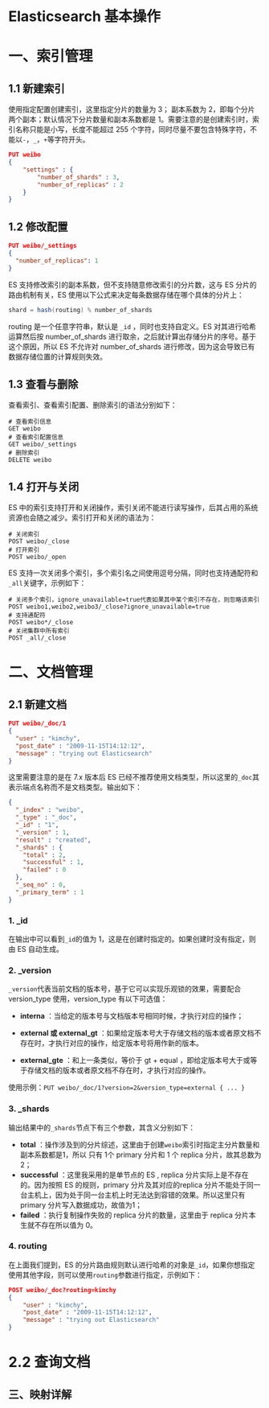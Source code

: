 # Elasticsearch 基本操作


# 一、索引管理


## 1.1 新建索引

使用指定配置创建索引，这里指定分片的数量为 3； 副本系数为 2，即每个分片两个副本；默认情况下分片数量和副本系数都是 1。需要注意的是创建索引时，索引名称只能是小写，长度不能超过 255 个字符，同时尽量不要包含特殊字符，不能以`-`，`_`，`+`等字符开头。

```json
PUT weibo
{
    "settings" : {
        "number_of_shards" : 3, 
        "number_of_replicas" : 2 
    }
}
```

## 1.2 修改配置

```json
PUT weibo/_settings
{
  "number_of_replicas": 1
}
```

ES 支持修改索引的副本系数，但不支持随意修改索引的分片数，这与 ES 分片的路由机制有关，ES 使用以下公式来决定每条数据存储在哪个具体的分片上：

```java
shard = hash(routing) % number_of_shards
```

routing 是一个任意字符串，默认是 `_id` ，同时也支持自定义。ES 对其进行哈希运算然后按 number_of_shards 进行取余，之后就计算出存储分片的序号。基于这个原因，所以 ES 不允许对 number_of_shards 进行修改，因为这会导致已有数据存储位置的计算规则失效。

## 1.3 查看与删除

查看索引、查看索引配置、删除索引的语法分别如下：

```shell
# 查看索引信息
GET weibo
# 查看索引配置信息
GET weibo/_settings
# 删除索引
DELETE weibo
```

## 1.4 打开与关闭

ES 中的索引支持打开和关闭操作，索引关闭不能进行读写操作，后其占用的系统资源也会随之减少。索引打开和关闭的语法为：

```shell
# 关闭索引
POST weibo/_close
# 打开索引
POST weibo/_open
```

ES 支持一次关闭多个索引，多个索引名之间使用逗号分隔，同时也支持通配符和`_all`关键字，示例如下：

```shell
# 关闭多个索引，ignore_unavailable=true代表如果其中某个索引不存在，则忽略该索引
POST weibo1,weibo2,weibo3/_close?ignore_unavailable=true
# 支持通配符
POST weibo*/_close
# 关闭集群中所有索引
POST _all/_close
```

# 二、文档管理

## 2.1 新建文档

```json
PUT weibo/_doc/1
{
  "user" : "kimchy",
  "post_date" : "2009-11-15T14:12:12",
  "message" : "trying out Elasticsearch"
}
```

这里需要注意的是在 7.x 版本后  ES 已经不推荐使用文档类型，所以这里的`_doc`其表示端点名称而不是文档类型。输出如下：

```json
{
  "_index" : "weibo",
  "_type" : "_doc",
  "_id" : "1",
  "_version" : 1,
  "result" : "created",
  "_shards" : {
    "total" : 2,
    "successful" : 1,
    "failed" : 0
  },
  "_seq_no" : 0,
  "_primary_term" : 1
}

```

### 1. _id

在输出中可以看到`_id`的值为 1，这是在创建时指定的。如果创建时没有指定，则由 ES 自动生成。

### 2. _version

`_version`代表当前文档的版本号，基于它可以实现乐观锁的效果，需要配合version_type 使用，version_type 有以下可选值：

+ **interna** ：当给定的版本号与文档版本号相同时候，才执行对应的操作；

+ **external 或 external_gt** ：如果给定版本号大于存储文档的版本或者原文档不存在时，才执行对应的操作，给定版本号将用作新的版本。

+ **external_gte** ：和上一条类似，等价于 gt + equal ，即给定版本号大于或等于存储文档的版本或者原文档不存在时，才执行对应的操作。

使用示例：`PUT weibo/_doc/1?version=2&version_type=external { ... }`

### 3. _shards

输出结果中的`_shards`节点下有三个参数，其含义分别如下：

- **total** ：操作涉及到的分片综述，这里由于创建`weibo`索引时指定主分片数量和副本系数都是1，所以 只有 1个 primary 分片和 1 个 replica 分片，故其总数为 2； 
- **successful** ：这里我采用的是单节点的 ES , replica 分片实际上是不存在的。因为按照 ES 的规则，primary 分片及其对应的replica 分片不能处于同一台主机上，因为处于同一台主机上时无法达到容错的效果。所以这里只有 primary 分片写入数据成功，故值为1；
- **failed** ：执行复制操作失败的 replica 分片的数量，这里由于 replica 分片本生就不存在所以值为 0。

### 4. routing

在上面我们提到，ES 的分片路由规则默认进行哈希的对象是`_id`，如果你想指定使用其他字段，则可以使用`routing`参数进行指定，示例如下：

```json
POST weibo/_doc?routing=kimchy
{
    "user" : "kimchy",
    "post_date" : "2009-11-15T14:12:12",
    "message" : "trying out Elasticsearch"
}
```

# 2.2 查询文档

## 三、映射详解


